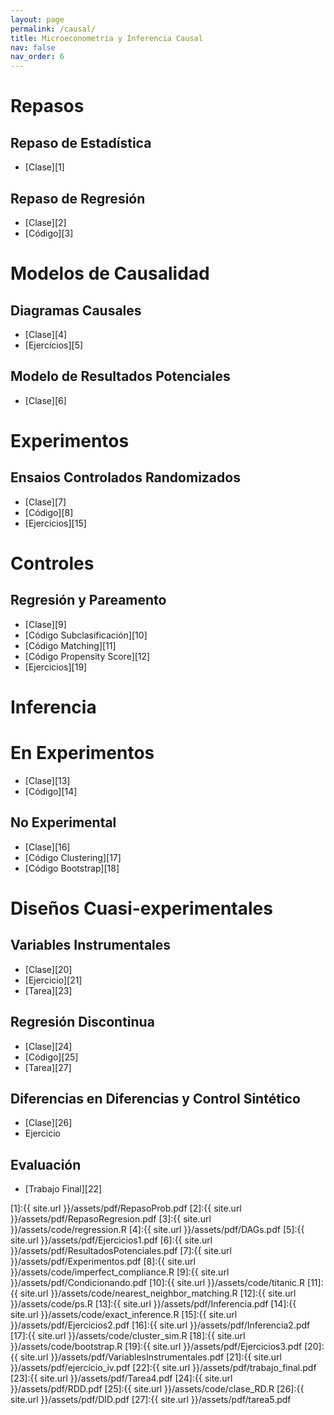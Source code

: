```yaml
---
layout: page
permalink: /causal/
title: Microeconometría y Inferencia Causal
nav: false
nav_order: 6
---
```


# Repasos

##  Repaso de Estadística
- [Clase][1]

##  Repaso de Regresión
- [Clase][2]
- [Código][3]


# Modelos de Causalidad
## Diagramas Causales
- [Clase][4]
- [Ejercícios][5]

## Modelo de Resultados Potenciales
- [Clase][6]

# Experimentos
## Ensaios Controlados Randomizados
- [Clase][7]
- [Código][8]
- [Ejercicios][15]

# Controles
## Regresión y Pareamento
- [Clase][9]
- [Código Subclasificación][10]
- [Código Matching][11]
- [Código Propensity Score][12]
- [Ejercicios][19]

# Inferencia
# En Experimentos
- [Clase][13]
- [Código][14]

## No Experimental
- [Clase][16]
- [Código Clustering][17]
- [Código Bootstrap][18]

# Diseños Cuasi-experimentales
## Variables Instrumentales
- [Clase][20]
- [Ejercicio][21]
- [Tarea][23]

## Regresión Discontinua
- [Clase][24]
- [Código][25]
- [Tarea][27]

## Diferencias en Diferencias y Control Sintético
- [Clase][26]
- Ejercicio

## Evaluación
- [Trabajo Final][22]



[1]:{{ site.url }}/assets/pdf/RepasoProb.pdf
[2]:{{ site.url }}/assets/pdf/RepasoRegresion.pdf
[3]:{{ site.url }}/assets/code/regression.R
[4]:{{ site.url }}/assets/pdf/DAGs.pdf
[5]:{{ site.url }}/assets/pdf/Ejercicios1.pdf
[6]:{{ site.url }}/assets/pdf/ResultadosPotenciales.pdf
[7]:{{ site.url }}/assets/pdf/Experimentos.pdf
[8]:{{ site.url }}/assets/code/imperfect_compliance.R
[9]:{{ site.url }}/assets/pdf/Condicionando.pdf
[10]:{{ site.url }}/assets/code/titanic.R
[11]:{{ site.url }}/assets/code/nearest_neighbor_matching.R
[12]:{{ site.url }}/assets/code/ps.R
[13]:{{ site.url }}/assets/pdf/Inferencia.pdf
[14]:{{ site.url }}/assets/code/exact_inference.R
[15]:{{ site.url }}/assets/pdf/Ejercicios2.pdf
[16]:{{ site.url }}/assets/pdf/Inferencia2.pdf
[17]:{{ site.url }}/assets/code/cluster_sim.R
[18]:{{ site.url }}/assets/code/bootstrap.R
[19]:{{ site.url }}/assets/pdf/Ejercicios3.pdf
[20]:{{ site.url }}/assets/pdf/VariablesInstrumentales.pdf
[21]:{{ site.url }}/assets/pdf/ejercicio_iv.pdf
[22]:{{ site.url }}/assets/pdf/trabajo_final.pdf
[23]:{{ site.url }}/assets/pdf/Tarea4.pdf
[24]:{{ site.url }}/assets/pdf/RDD.pdf
[25]:{{ site.url }}/assets/code/clase_RD.R
[26]:{{ site.url }}/assets/pdf/DID.pdf
[27]:{{ site.url }}/assets/pdf/tarea5.pdf
